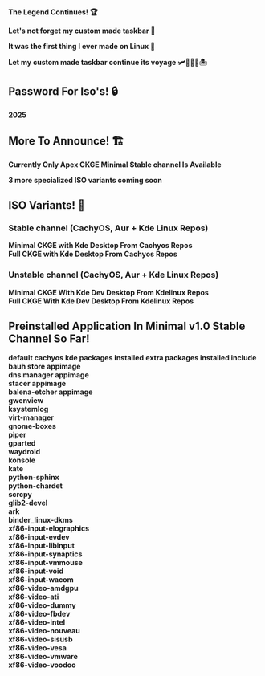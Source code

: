   **The Legend Continues! 🏆**

  **Let's not forget my custom made taskbar 🌟**
  
  **It was the first thing I ever made on Linux 🥇**
 
  **Let my custom made taskbar continue its voyage 🛩️🚢🦅🌊🏝️**

## Password For Iso's! 🔒 
  **2025**
  

## More To Announce! 🏗️
  **Currently Only Apex CKGE Minimal Stable channel Is Available**
  
  **3 more specialized ISO variants coming soon**
  


## ISO Variants! 📀

### Stable channel (CachyOS, Aur + Kde Linux Repos)
 **Minimal CKGE with Kde Desktop From Cachyos Repos**  
 **Full CKGE with Kde Desktop From Cachyos Repos**

### Unstable channel (CachyOS, Aur + Kde Linux Repos) 
 **Minimal CKGE With Kde Dev Desktop From Kdelinux Repos**  
 **Full CKGE With Kde Dev Desktop From Kdelinux Repos**


## Preinstalled Application In Minimal v1.0 Stable Channel So Far!
  **default cachyos kde packages installed**
  **extra packages installed include**
  **bauh store appimage**  
  **dns manager appimage**  
  **stacer appimage**  
**balena-etcher appimage**  
**gwenview**  
**ksystemlog**  
**virt-manager**  
**gnome-boxes**  
**piper**  
**gparted**  
**waydroid**  
**konsole**  
**kate**  
**python-sphinx**  
**python-chardet**  
**scrcpy**  
**glib2-devel**  
**ark**  
**binder_linux-dkms**  
**xf86-input-elographics**  
**xf86-input-evdev**  
**xf86-input-libinput**  
**xf86-input-synaptics**  
**xf86-input-vmmouse**  
**xf86-input-void**  
**xf86-input-wacom**  
**xf86-video-amdgpu**  
**xf86-video-ati**  
**xf86-video-dummy**  
**xf86-video-fbdev**  
**xf86-video-intel**  
**xf86-video-nouveau**  
**xf86-video-sisusb**  
**xf86-video-vesa**  
**xf86-video-vmware**  
**xf86-video-voodoo**
